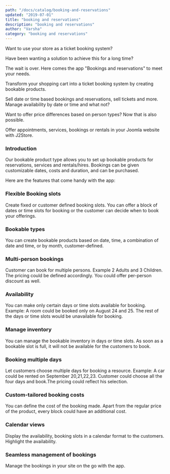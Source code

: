 ```yaml
---
path: "/docs/catalog/booking-and-reservations"
updated: "2019-07-01"
title: "booking and reservations"
description: "booking and reservations"
author: "Varsha"
category: "booking and reservations"
---
```


Want to use your store as a ticket booking system?

Have been wanting a solution to achieve this for a long time?

The wait is over. Here comes the app "Bookings and reservations" to meet your needs.

Transform your shopping cart into  a ticket booking system by creating bookable products.

Sell date or time based bookings and reservations, sell tickets and more. Manage availability by date or time and what not?

Want to offer price differences based on person types? Now that is also possible.

Offer appointments, services, bookings or rentals in your Joomla website with J2Store.

### Introduction

Our bookable product type allows you to set up bookable products for reservations, services and rentals/hires. Bookings can be given customizable dates, costs and duration, and can be purchased.

Here are the features that come handy with the app:

### Flexible Booking slots
Create fixed or customer defined booking slots. You can offer a block of dates or time slots for booking or the customer can decide when to book your offerings.

### Bookable types
You can create bookable products based on date, time, a combination of date and time, or by month, customer-defined.

### Multi-person bookings
Customer can book for multiple persons. Example 2 Adults and 3 Children. The pricing could be defined accordingly. You could offer per-person discount as well.

### Availability
You can make only certain days or time slots available for booking. Example: A room could be booked only on August 24 and 25. The rest of the days or time slots would be unavailable for booking.

### Manage inventory
You can manage the bookable inventory in days or time slots. As soon as a bookable slot is full, it will not be available for the customers to book.

### Booking multiple days
Let customers choose multiple days for booking a resource. Example: A car could be rented on September 20,21,22,23. Customer could choose all the four days and book.The pricing could reflect his selection.

### Custom-tailored booking costs
You can define the cost of the booking made. Apart from the regular price of the product, every block could have an additional cost. 

### Calendar views
Display the availability, booking slots in a calendar format to the customers. Highlight the availability.

### Seamless management of bookings
Manage the bookings in your site on the go with the app.


